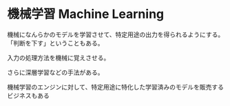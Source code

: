 # 機械学習 Machine Learning

機械になんらかのモデルを学習させて、特定用途の出力を得られるようにする。
「判断を下す」ということもある。

入力の処理方法を機械に覚えさせる。

さらに深層学習などの手法がある。

機械学習のエンジンに対して、特定用途に特化した学習済みのモデルを販売するビジネスもある
